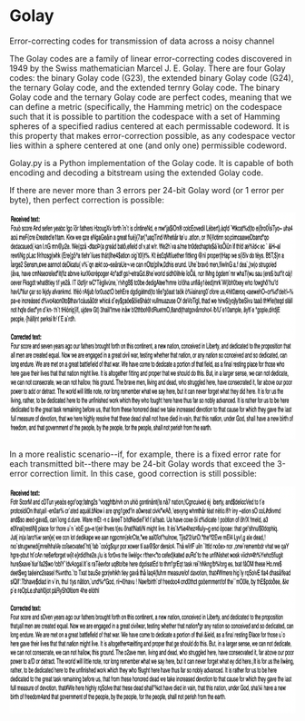 # Golay
Error-correcting codes for transmission of data across a noisy channel

The Golay codes are a family of linear error-correcting codes discovered in 1949 by the Swiss mathematician Marcel J. E. Golay. There are four Golay codes: the binary Golay code (G23), the extended binary Golay code (G24), the ternary Golay code, and the extended ternry Golay code. The binary Golay code and the ternary Golay code are perfect codes, meaning that we can define a metric (specifically, the Hamming metric) on the codespace such that it is possible to partition the codespace with a set of Hamming spheres of a specified radius centered at each permissable codeword. It is this property that makes error-correction possible, as any codespace vector lies within a sphere centered at one (and only one) permissible codeword.

Golay.py is a Python implementation of the Golay code. It is capable of both encoding and decoding a bitstream using the extended Golay code. 

If there are never more than 3 errors per 24-bit Golay word (or 1 error per byte), then perfect correction is possible:

<img src="example1.png" alt="example" width="850" height="400" />

In a more realistic scenario--if, for example, there is a fixed error rate for each transmitted bit--there may be 24-bit Golay words that exceed the 3-error correction limit. In this case, good correction is still possible:

<img src="example2.png" alt="example" width="850" height="400" />
